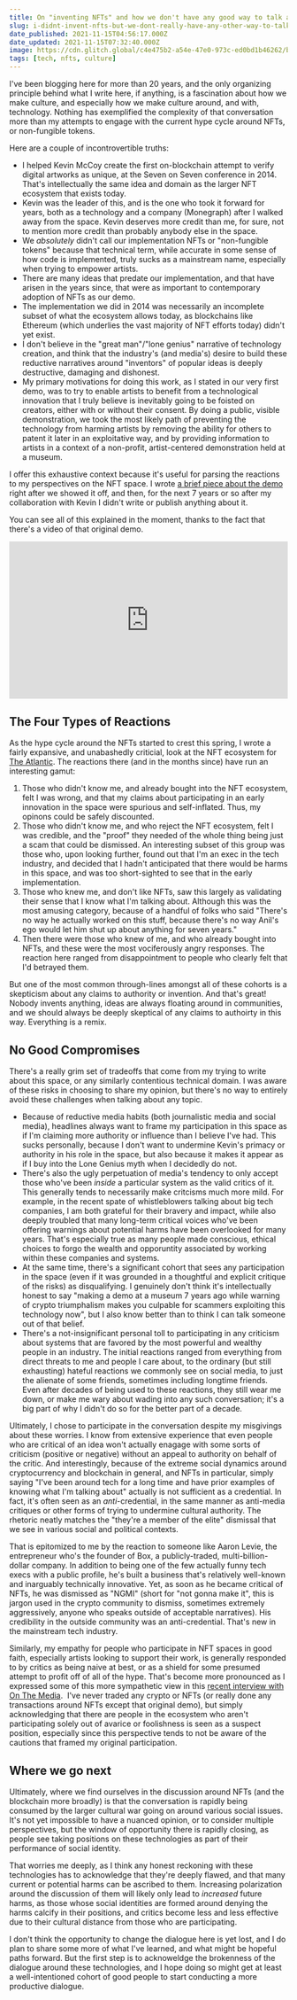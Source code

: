 ```yaml
---
title: On "inventing NFTs" and how we don't have any good way to talk about tech
slug: i-didnt-invent-nfts-but-we-dont-really-have-any-other-way-to-talk-about-tech
date_published: 2021-11-15T04:56:17.000Z
date_updated: 2021-11-15T07:32:40.000Z
image: https://cdn.glitch.global/c4e475b2-a54e-47e0-973c-ed0bd1b46262/bady-abbas-lights.jpeg?v=1669522236867
tags: [tech, nfts, culture]
---
```


I've been blogging here for more than 20 years, and the only organizing principle behind what I write here, if anything, is a fascination about how we make culture, and especially how we make culture around, and with, technology. Nothing has exemplified the complexity of that conversation more than my attempts to engage with the current hype cycle around NFTs, or non-fungible tokens. 

Here are a couple of incontrovertible truths:

- I helped Kevin McCoy create the first on-blockchain attempt to verify digital artworks as unique, at the Seven on Seven conference in 2014. That's intellectually the same idea and domain as the larger NFT ecosystem that exists today.
- Kevin was the leader of this, and is the one who took it forward for years, both as a technology and a company (Monegraph) after I walked away from the space. Kevin deserves more credit than me, for sure, not to mention more credit than probably anybody else in the space.
- We *absolutely* didn't call our implementation NFTs or "non-fungible tokens" because that technical term, while accurate in some sense of how code is implemented, truly sucks as a mainstream name, especially when trying to empower artists.
- There are many ideas that predate our implementation, and that have arisen in the years since, that were as important to contemporary adoption of NFTs as our demo.
- The implementation we did in 2014 was necessarily an incomplete subset of what the ecosystem allows today, as blockchains like Ethereum (which underlies the vast majority of NFT efforts today) didn't yet exist.
- I don't believe in the "great man"/"lone genius" narrative of technology creation, and think that the industry's (and media's) desire to build these reductive narratives around "inventors" of popular ideas is deeply destructive, damaging and dishonest.
- My primary motivations for doing this work, as I stated in our very first demo, was to try to enable artists to benefit from a technological innovation that I truly believe is inevitably going to be foisted on creators, either with or without their consent. By doing a public, visible demonstration, we took the most likely path of preventing the technology from harming artists by removing the ability for others to patent it later in an exploitative way, and by providing information to artists in a context of a non-profit, artist-centered demonstration held at a museum.

I offer this exhaustive context because it's useful for parsing the reactions to my perspectives on the NFT space. I wrote [a brief piece about the demo](https://medium.com/message/a-bitcoin-for-digital-art-8c7db719e495) right after we showed it off, and then, for the next 7 years or so after my collaboration with Kevin I didn't write or publish anything about it. 

You can see all of this explained in the moment, thanks to the fact that there's a video of that original demo.

<div style="padding:56.25% 0 0 0;position:relative;"><iframe src="https://player.vimeo.com/video/96131398?h=f910951eb1&color=800080&portrait=0" style="position:absolute;top:0;left:0;width:100%;height:100%;" frameborder="0" allow="autoplay; fullscreen; picture-in-picture" allowfullscreen></iframe></div><script src="https://player.vimeo.com/api/player.js"></script>

## The Four Types of Reactions

As the hype cycle around the NFTs started to crest this spring, I wrote a fairly expansive, and unabashedly criticial, look at the NFT ecosystem for [The Atlantic](https://www.theatlantic.com/ideas/archive/2021/04/nfts-werent-supposed-end-like/618488/). The reactions there (and in the months since) have run an interesting gamut:

1. Those who didn't know me, and already bought into the NFT ecosystem, felt I was wrong, and that my claims about participating in an early innovation in the space were spurious and self-inflated. Thus, my opinons could be safely discounted.
2. Those who didn't know me, and who reject the NFT ecosystem, felt I was credible, and the "proof" they needed of the whole thing being just a scam that could be dismissed. An interesting subset of this group was those who, upon looking further, found out that I'm an exec in the tech industry, and decided that I hadn't anticipated that there would be harms in this space, and was too short-sighted to see that in the early implementation.
3. Those who knew me, and don't like NFTs, saw this largely as validating their sense that I know what I'm talking about. Although this was the most amusing category, because of a handful of folks who said "There's no way he actually worked on this stuff, because there's no way Anil's ego would let him shut up about anything for seven years."
4. Then there were those who knew of me, and who already bought into NFTs, and these were the most vociferously angry responses. The reaction here ranged from disappointment to people who clearly felt that I'd betrayed them.

But one of the most common through-lines amongst all of these cohorts is a skepticism about any claims to authority or invention. And that's great! Nobody invents anything, ideas are always floating around in communities, and we should always be deeply skeptical of any claims to authoirty in this way. Everything is a remix.

## No Good Compromises

There's a really grim set of tradeoffs that come from my trying to write about this space, or any similarly contentious technical domain. I was aware of these risks in choosing to share my opinion, but there's no way to entirely avoid these challenges when talking about any topic.

- Because of reductive media habits (both journalistic media and social media), headlines always want to frame my participation in this space as if I'm claiming more authority or influence than I believe I've had. This sucks personally, because I don't want to undermine Kevin's primacy or authority in his role in the space, but also because it makes it appear as if I buy into the Lone Genius myth when I decidedly do not.
- There's also the ugly perpetuation of media's tendency to only accept those who've been *inside* a particular system as the valid critics of it. This generally tends to necessarily make critcisms much more mild. For example, in the recent spate of whistleblowers talking about big tech companies, I am both grateful for their bravery and impact, while also deeply troubled that many long-term critical voices who've been offering warnings about potential harms have been overlooked for many years. That's especially true as many people made conscious, ethical choices to forgo the wealth and opporuntity associated by working within these companies and systems.
- At the same time, there's a significant cohort that sees any participation in the space (even if it was grounded in a thoughtful and explicit critique of the risks) as disqualifying. I genuinely don't think it's intellectually honest to say "making a demo at a museum 7 years ago while warning of crypto triumphalism makes you culpable for scammers exploiting this technology now", but I also know better than to think I can talk someone out of that belief.
- There's a not-insignificant personal toll to participating in any criticism about systems that are favored by the most powerful and wealthy people in an industry. The initial reactions ranged from everything from direct threats to me and people I care about, to the ordinary (but still exhausting) hateful reactions we commonly see on social media, to just the alienate of some friends, sometimes including longtime friends. Even after decades of being used to these reactions, they still wear me down, or make me wary about wading into any such conversation; it's a big part of why I didn't do so for the better part of a decade.

Ultimately, I chose to participate in the conversation despite my misgivings about these worries. I know from extensive experience that even people who are critical of an idea won't actually enagage with some sorts of criticism (positive or negative) without an appeal to authority on behalf of the critic. And interestingly, because of the extreme social dynamics around cryptocurrency and blockchain in general, and NFTs in particular, simply saying "I've been around tech for a long time and have prior examples of knowing what I'm talking about" actually is not sufficient as a credential. In fact, it's often seen as an *anti*-credential, in the same manner as anti-media critiques or other forms of trying to undermine cultural authority. The rhetoric neatly matches the "they're a member of the elite" dismissal that we see in various social and political contexts.

That is epitomized to me by the reaction to someone like Aaron Levie, the entrepreneur who's the founder of Box, a publicly-traded, multi-billion-dollar company. In addition to being one of the few actually funny tech execs with a public profile, he's built a business that's relatively well-known and inarguably technically innovative. Yet, as soon as he became critical of NFTs, he was dismissed as "NGMI" (short for "not gonna make it", this is jargon used in the crypto community to dismiss, sometimes extremely aggressively, anyone who speaks outside of acceptable narratives). His credibility in the outside community was an anti-credential. That's new in the mainstream tech industry.

Similarly, my empathy for people who participate in NFT spaces in good faith, especially artists looking to support their work, is generally responded to by critics as being naive at best, or as a shield for some presumed attempt to profit off of all of the hype. That's become more pronounced as I expressed some of this more sympathetic view in this [recent interview with On The Media](https://www.wnycstudios.org/podcasts/otm/episodes/cha-ching-on-the-media).  I've never traded any crypto or NFTs (or really done any transactions around NFTs except that original demo), but simply acknowledging that there are people in the ecosystem who aren't participating solely out of avarice or foolishness is seen as a suspect position, especially since this perspective tends to not be aware of the cautions that framed my original participation.

## Where we go next

Ultimately, where we find ourselves in the discussion around NFTs (and the blockchain more broadly) is that the conversation is rapidly being consumed by the larger cultural war going on around various social issues. It's not yet impossible to have a nuanced opinion, or to consider multiple perspectives, but the window of opportunity there is rapidly closing, as people see taking positions on these technologies as part of their performance of social identity.

That worries me deeply, as I think any honest reckoning with these technologies has to acknowledge that they're deeply flawed, and that many current or potential harms can be ascribed to them. Increasing polarization around the discussion of them will likely only lead to *increased* future harms, as those whose social identities are formed around denying the harms calcify in their positions, and critics become less and less effective due to their cultural distance from those who are participating.

I don't think the opportunity to change the dialogue here is yet lost, and I do plan to share some more of what I've learned, and what might be hopeful paths forward. But the first step is to acknoweldge the brokenness of the dialogue around these technologies, and I hope doing so might get at least a well-intentioned cohort of good people to start conducting a more productive dialogue.
